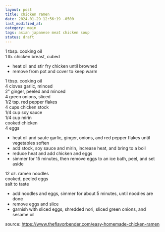 ```yaml
---
layout: post
title: chicken ramen
date: 2024-01-29 12:56:19 -0500
last_modified_at: 
category: main
tags: asian japanese meat chicken soup
status: draft
---
```


1 tbsp. cooking oil  
1 lb. chicken breast, cubed  
* heat oil and stir fry chicken until browned
* remove from pot and cover to keep warm

1 tbsp. cooking oil  
4 cloves garlic, minced  
2" ginger, peeled and minced  
4 green onions, sliced  
1/2 tsp. red pepper flakes  
4 cups chicken stock  
1/4 cup soy sauce  
1/4 cup mirin  
cooked chicken  
4 eggs  
* heat oil and saute garlic, ginger, onions, and red pepper flakes until vegetables soften
* add stock, soy sauce and mirin, increase heat, and bring to a boil
* reduce heat and add chicken and eggs
* simmer for 15 minutes, then remove eggs to an ice bath, peel, and set aside

12 oz. ramen noodles  
cooked, peeled eggs  
salt to taste  
* add noodles and eggs, simmer for about 5 minutes, until noodles are done
* remove eggs and slice
* garnish with sliced eggs, shredded nori, sliced green onions, and sesame oil

source: <https://www.theflavorbender.com/easy-homemade-chicken-ramen>
